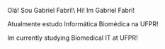 Olá! Sou Gabriel Fabri!\\
Hi! Im Gabriel Fabri!

Atualmente estudo Informática Biomédica na UFPR!

Im currently studying Biomedical IT at UFPR!

